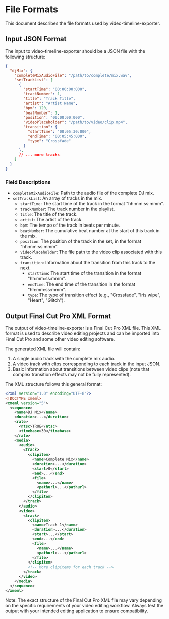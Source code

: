 # File Formats

This document describes the file formats used by video-timeline-exporter.

## Input JSON Format

The input to video-timeline-exporter should be a JSON file with the following structure:

```json
{
  "djMix": {
    "completeMixAudioFile": "/path/to/complete/mix.wav",
    "setTrackList": [
      {
        "startTime": "00:00:00:000",
        "trackNumber": 1,
        "title": "Track Title",
        "artist": "Artist Name",
        "bpm": 120,
        "beatNumber": 1,
        "position": "00:00:00:000",
        "videoPlaceholder": "/path/to/video/clip.mp4",
        "transition": {
          "startTime": "00:05:30:000",
          "endTime": "00:05:45:000",
          "type": "Crossfade"
        }
      },
      // ... more tracks
    ]
  }
}
```

### Field Descriptions

- `completeMixAudioFile`: Path to the audio file of the complete DJ mix.
- `setTrackList`: An array of tracks in the mix.
    - `startTime`: The start time of the track in the format "hh:mm:ss:mmm".
    - `trackNumber`: The track number in the playlist.
    - `title`: The title of the track.
    - `artist`: The artist of the track.
    - `bpm`: The tempo of the track in beats per minute.
    - `beatNumber`: The cumulative beat number at the start of this track in the mix.
    - `position`: The position of the track in the set, in the format "hh:mm:ss:mmm".
    - `videoPlaceholder`: The file path to the video clip associated with this track.
    - `transition`: Information about the transition from this track to the next.
        - `startTime`: The start time of the transition in the format "hh:mm:ss:mmm".
        - `endTime`: The end time of the transition in the format "hh:mm:ss:mmm".
        - `type`: The type of transition effect (e.g., "Crossfade", "Iris wipe", "Heart", "Glitch").

## Output Final Cut Pro XML Format

The output of video-timeline-exporter is a Final Cut Pro XML file. This XML format is used to describe video editing projects and can be imported into Final Cut Pro and some other video editing software.

The generated XML file will contain:

1. A single audio track with the complete mix audio.
2. A video track with clips corresponding to each track in the input JSON.
3. Basic information about transitions between video clips (note that complex transition effects may not be fully represented).

The XML structure follows this general format:

```xml
<?xml version="1.0" encoding="UTF-8"?>
<!DOCTYPE xmeml>
<xmeml version="5">
  <sequence>
    <name>DJ Mix</name>
    <duration>...</duration>
    <rate>
      <ntsc>TRUE</ntsc>
      <timebase>30</timebase>
    </rate>
    <media>
      <audio>
        <track>
          <clipitem>
            <name>Complete Mix</name>
            <duration>...</duration>
            <start>0</start>
            <end>...</end>
            <file>
              <name>...</name>
              <pathurl>...</pathurl>
            </file>
          </clipitem>
        </track>
      </audio>
      <video>
        <track>
          <clipitem>
            <name>Track 1</name>
            <duration>...</duration>
            <start>...</start>
            <end>...</end>
            <file>
              <name>...</name>
              <pathurl>...</pathurl>
            </file>
          </clipitem>
          <!-- More clipitems for each track -->
        </track>
      </video>
    </media>
  </sequence>
</xmeml>
```

Note: The exact structure of the Final Cut Pro XML file may vary depending on the specific requirements of your video editing workflow. Always test the output with your intended editing application to ensure compatibility.